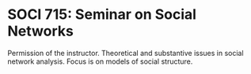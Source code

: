 # SOCI 715: Seminar on Social Networks

Permission of the instructor. Theoretical and substantive issues in social network analysis. Focus is on models of social structure.